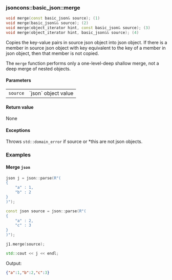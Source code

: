### jsoncons::basic_json::merge

```c++
void merge(const basic_json& source); (1)
void merge(basic_json&& source); (2)
void merge(object_iterator hint, const basic_json& source); (3)
void merge(object_iterator hint, basic_json&& source); (4)
```

Copies the key-value pairs in source json object into json object. If there is a member in source json object with key equivalent to the key of a member in json object, 
then that member is not copied. 

The `merge` function performs only a one-level-deep shallow merge, not a deep merge of nested objects.

#### Parameters

<table>
  <tr>
    <td><code>source</code></td>
    <td>`json` object value</td> 
  </tr>
</table>

#### Return value

None

#### Exceptions

Throws `std::domain_error` if source or *this are not json objects.

### Examples

#### Merge `json`

```c++
json j = json::parse(R"(
{
    "a" : 1,
    "b" : 2
}
)");

const json source = json::parse(R"(
{
    "a" : 2,
    "c" : 3
}
)");

j1.merge(source);

std::cout << j << endl;
```
Output:

```json
{"a":1,"b":2,"c":3}
```

